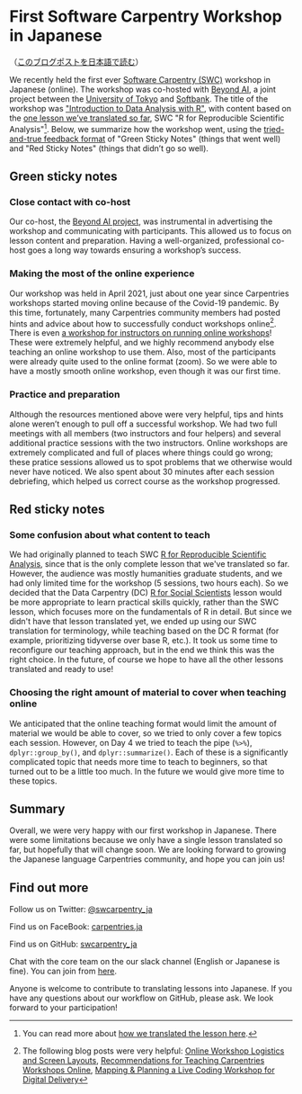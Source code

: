 # First Software Carpentry Workshop in Japanese

（[このブログポストを日本語で読む]()）

We recently held the first ever [Software Carpentry (SWC)](https://software-carpentry.org/) workshop in Japanese (online). The workshop was co-hosted with [Beyond AI](https://beyondai.jp/?lang=en), a joint project between the [University of Tokyo](https://www.u-tokyo.ac.jp/en/) and [Softbank](https://www.softbank.jp/en/). The title of the workshop was ["Introduction to Data Analysis with R"](https://swcarpentry-ja.github.io/2021-04-02-todai-online-en/), with content based on the [one lesson we’ve translated so far](https://swcarpentry-ja.github.io/r-novice-gapminder/ja/), SWC "R for Reproducible Scientific Analysis"[^prev-blog]. Below, we summarize how the workshop went, using the [tried-and-true feedback format](https://datacarpentry.org/blog/2017/06/minute-cards) of "Green Sticky Notes" (things that went well) and "Red Sticky Notes" (things that didn’t go so well).

## Green sticky notes

### Close contact with co-host

Our co-host, the [Beyond AI project](https://beyondai.jp/?lang=en), was instrumental in advertising the workshop and communicating with participants. This allowed us to focus on lesson content and preparation. Having a well-organized, professional co-host goes a long way towards ensuring a workshop’s success.

### Making the most of the online experience

Our workshop was held in April 2021, just about one year since Carpentries workshops started moving online because of the Covid-19 pandemic. By this time, fortunately, many Carpentries community members had posted hints and advice about how to successfully conduct workshops online[^links]. There is even [a workshop for instructors on running online workshops](https://carpentries.github.io/instructor-training-bonus-modules/01-online-workshops-module-1/index.html)! These were extremely helpful, and we highly recommend anybody else teaching an online workshop to use them. Also, most of the participants were already quite used to the online format (zoom). So we were able to have a mostly smooth online workshop, even though it was our first time.

### Practice and preparation

Although the resources mentioned above were very helpful, tips and hints alone weren’t enough to pull off a successful workshop. We had two full meetings with all members (two instructors and four helpers) and several additional practice sessions with the two instructors. Online workshops are extremely complicated and full of places where things could go wrong; these pratice sessions allowed us to spot problems that we otherwise would never have noticed. We also spent about 30 minutes after each session debriefing, which helped us correct course as the workshop progressed.

## Red sticky notes

### Some confusion about what content to teach

We had originally planned to teach SWC [R for Reproducible Scientific Analysis](http://swcarpentry.github.io/r-novice-gapminder/), since that is the only complete lesson that we've translated so far. However, the audience was mostly humanities graduate students, and we had only limited time for the workshop (5 sessions, two hours each). So we decided that the Data Carpentry (DC) [R for Social Scientists](https://datacarpentry.org/r-socialsci/) lesson would be more appropriate to learn practical skills quickly, rather than the SWC lesson, which focuses more on the fundamentals of R in detail. But since we didn't have that lesson translated yet, we ended up using our SWC translation for terminology, while teaching based on the DC R format (for example, prioritizing tidyverse over base R, etc.). It took us some time to reconfigure our teaching approach, but in the end we think this was the right choice. In the future, of course we hope to have all the other lessons translated and ready to use!

### Choosing the right amount of material to cover when teaching online

We anticipated that the online teaching format would limit the amount of material we would be able to cover, so we tried to only cover a few topics each session. However, on Day 4 we tried to teach the pipe (`%>%`), `dplyr::group_by()`, and `dplyr::summarize()`. Each of these is a significantly complicated topic that needs more time to teach to beginners, so that turned out to be a little too much. In the future we would give more time to these topics.

## Summary

Overall, we were very happy with our first workshop in Japanese. There were some limitations because we only have a single lesson translated so far, but hopefully that will change soon. We are looking forward to growing the Japanese language Carpentries community, and hope you can join us!

## Find out more

Follow us on Twitter: [@swcarpentry_ja](https://twitter.com/swcarpentry_ja)

Find us on FaceBook: [carpentries.ja](https://www.facebook.com/carpentries.ja)

Find us on GitHub: [swcarpentry_ja](https://github.com/swcarpentry-ja)

Chat with the core team on the our slack channel (English or Japanese is fine). You can join from [here](https://carpentries-jp-en.herokuapp.com/).

Anyone is welcome to contribute to translating lessons into Japanese. If you have any questions about our workflow on GitHub, please ask. We look forward to your participation!

[^prev-blog]: You can read more about [how we translated the lesson here](https://carpentries.org/blog/2021/02/complete-R-lesson-japanese/).

[^links]: The following blog posts were very helpful: [Online Workshop Logistics and Screen Layouts](https://carpentries.org/blog/2020/06/online-workshop-logistics-and_screen-layouts/), [Recommendations for Teaching Carpentries Workshops Online](https://carpentries.org/online-workshop-recommendations/), [Mapping & Planning a Live Coding Workshop for Digital Delivery](https://carpentries.org/blog/2020/04/plan-map-live-coding-workshop/#my-personal-teaching-setup)
